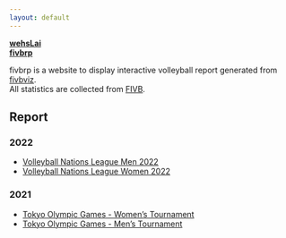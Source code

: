```yaml
---
layout: default
---
```

**[<i class="fa fa-user" aria-label="fa-user icon"></i>wehsLai](https://github.com/wehsLai)**  
**[<i class="fa fa-github" aria-label="fa-github icon"></i>fivbrp](https://github.com/wehsLai/fivbrp)**

fivbrp is a website to display interactive volleyball report generated from [<i class="fa fa-github" aria-label="fa-github icon"></i>fivbviz](https://github.com/wehsLai/fivbviz).  
All statistics are collected from [FIVB](https://www.fivb.com/).

## Report

### 2022
- [Volleyball Nations League Men 2022](stats/mvnl2022.html)
- [Volleyball Nations League Women 2022](stats/wvnl2022.html)

### 2021
- [Tokyo Olympic Games - Women’s Tournament](stats/wog2020.html)
- [Tokyo Olympic Games - Men’s Tournament](stats/mog2020.html)